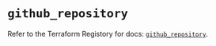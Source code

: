 # `github_repository`

Refer to the Terraform Registory for docs: [`github_repository`](https://registry.terraform.io/providers/integrations/github/5.35.0/docs/resources/repository).
